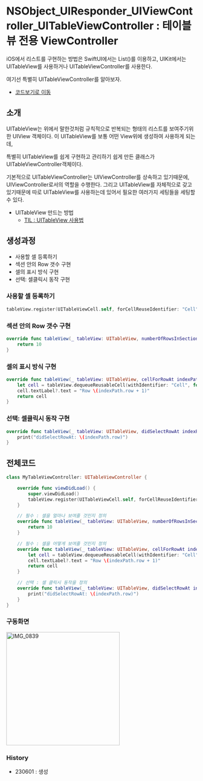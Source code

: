 # NSObject_UIResponder_UIViewController_UITableViewController : 테이블뷰 전용 ViewController


iOS에서 리스트를 구현하는 방법은 SwiftUI에서는 List()를 이용하고, UIKit에서는 UITableView를 사용하거나 UITableViewController를 사용한다.

여기선 특별히 UITableViewController를 알아보자.    
- [코드보기로 이동](#전체코드)

## 소개
UITableView는 위에서 말한것처럼 규칙적으로 반복되는 형태의 리스트를 보여주기위한 UIView 
객체이다. 이 UITableView를 보통 어떤 View위에 생성하여 사용하게 되는데,

특별히 UITableView를 쉽게 구현하고 관리하기 쉽게 만든 클래스가 UITableViewController객체이다. 

기본적으로 UITableViewController는 UIViewController를 상속하고 있기때문에, UIViewController로서의 역할을 수행한다. 그리고 UITableView를 자체적으로 갖고있기때문에 따로 UITableView를 사용하는데 있어서 필요한 여러가지 세팅들을 세팅할 수 있다. 

- UITableView 만드는 방법
    - [TIL : UITableView 사용법
](https://github.com/isGeekCode/TIL/blob/main/Mobile-IOS/NSObject_UIResponder_UIView_UIScrollView_UITableView_a_howToMake.md)  
  
## 생성과정
- 사용할 셀 등록하기
- 섹션 안의 Row 갯수 구현
- 셀의 표시 방식 구현
- 선택: 셀클릭시 동작 구현
  
### 사용할 셀 등록하기
```swift
tableView.register(UITableViewCell.self, forCellReuseIdentifier: "Cell")
```
  
### 섹션 안의 Row 갯수 구현
```swift
override func tableView(_ tableView: UITableView, numberOfRowsInSection section: Int) -> Int {
    return 10
}
```
  
### 셀의 표시 방식 구현
```swift
override func tableView(_ tableView: UITableView, cellForRowAt indexPath: IndexPath) -> UITableViewCell {
    let cell = tableView.dequeueReusableCell(withIdentifier: "Cell", for: indexPath)
    cell.textLabel?.text = "Row \(indexPath.row + 1)"
    return cell
}
```
### 선택: 셀클릭시 동작 구현
```swift
override func tableView(_ tableView: UITableView, didSelectRowAt indexPath: IndexPath) {
    print("didSelectRowAt: \(indexPath.row)")
}
```
  
## 전체코드
```swift
class MyTableViewController: UITableViewController {

    override func viewDidLoad() {
        super.viewDidLoad()
        tableView.register(UITableViewCell.self, forCellReuseIdentifier: "Cell")
    }

    // 필수 : 셀을 얼마나 보여줄 것인지 정의
    override func tableView(_ tableView: UITableView, numberOfRowsInSection section: Int) -> Int {
        return 10
    }

    // 필수 : 셀을 어떻게 보여줄 것인지 정의
    override func tableView(_ tableView: UITableView, cellForRowAt indexPath: IndexPath) -> UITableViewCell {
        let cell = tableView.dequeueReusableCell(withIdentifier: "Cell", for: indexPath)
        cell.textLabel?.text = "Row \(indexPath.row + 1)"
        return cell
    }

    // 선택 : 셀 클릭시 동작을 정의
    override func tableView(_ tableView: UITableView, didSelectRowAt indexPath: IndexPath) {
        print("didSelectRowAt: \(indexPath.row)")
    }
}
```

### 구동화면
  <img width="300" alt="IMG_0839" src="https://github.com/isGeekCode/TIL/assets/76529148/c550dd46-1970-4298-b5f5-883e2261ec92">  

### History
- 230601 : 생성
